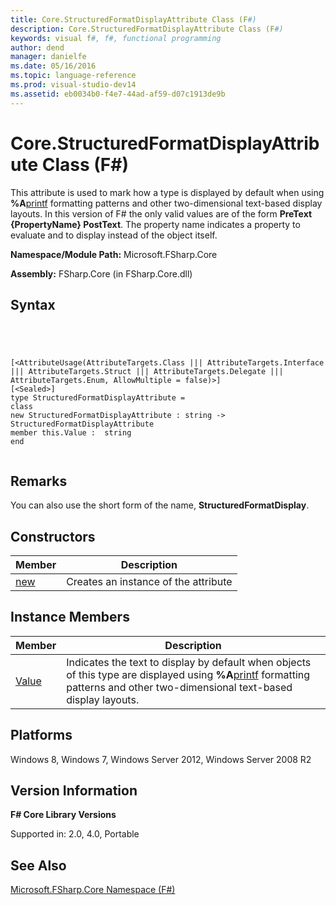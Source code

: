 ```yaml
---
title: Core.StructuredFormatDisplayAttribute Class (F#)
description: Core.StructuredFormatDisplayAttribute Class (F#)
keywords: visual f#, f#, functional programming
author: dend
manager: danielfe
ms.date: 05/16/2016
ms.topic: language-reference
ms.prod: visual-studio-dev14
ms.assetid: eb0034b0-f4e7-44ad-af59-d07c1913de9b 
---
```


# Core.StructuredFormatDisplayAttribute Class (F#)

This attribute is used to mark how a type is displayed by default when using **%A**[printf](http://msdn.microsoft.com/en-us/library/ea074733-6b5d-498c-ac88-7e4e0f8ded25) formatting patterns and other two-dimensional text-based display layouts. In this version of F# the only valid values are of the form **PreText {PropertyName} PostText**. The property name indicates a property to evaluate and to display instead of the object itself.

**Namespace/Module Path:** Microsoft.FSharp.Core

**Assembly:** FSharp.Core (in FSharp.Core.dll)


## Syntax



```




[<AttributeUsage(AttributeTargets.Class ||| AttributeTargets.Interface ||| AttributeTargets.Struct ||| AttributeTargets.Delegate ||| AttributeTargets.Enum, AllowMultiple = false)>]
[<Sealed>]
type StructuredFormatDisplayAttribute =
class
new StructuredFormatDisplayAttribute : string -> StructuredFormatDisplayAttribute
member this.Value :  string
end


```





## Remarks
You can also use the short form of the name, **StructuredFormatDisplay**.


## Constructors


|Member|Description|
|------|-----------|
|[new](http://msdn.microsoft.com/en-us/library/d6578534-f7cd-40b7-9219-9b71fe35f270)|Creates an instance of the attribute|

## Instance Members


|Member|Description|
|------|-----------|
|[Value](http://msdn.microsoft.com/en-us/library/71375b98-a109-4697-937f-1d906d72842d)|Indicates the text to display by default when objects of this type are displayed using **%A**[printf](http://msdn.microsoft.com/en-us/library/ea074733-6b5d-498c-ac88-7e4e0f8ded25) formatting patterns and other two-dimensional text-based display layouts.|

## Platforms
Windows 8, Windows 7, Windows Server 2012, Windows Server 2008 R2


## Version Information
**F# Core Library Versions**

Supported in: 2.0, 4.0, Portable




## See Also
[Microsoft.FSharp.Core Namespace &#40;F&#35;&#41;](Microsoft.FSharp.Core-Namespace-%5BFSharp%5D.md)

